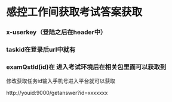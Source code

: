 # 感控工作间获取考试答案获取
### x-userkey（登陆之后在header中）
### taskid在登录后url中就有
### examQstId(id)在 进入考试环境后在相关包里面可以获取到

修改获取任务id输入手机号进入平台就可以获取

http://youid:9000/getanswer?id=xxxxxxx

